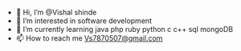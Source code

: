 - 👋 Hi, I’m @Vishal shinde
- 👀 I’m interested in software development
- 🌱 I’m currently learning java php ruby python c c++ sql mongoDB 
- 📫 How to reach me Vs7870507@gmail.com
